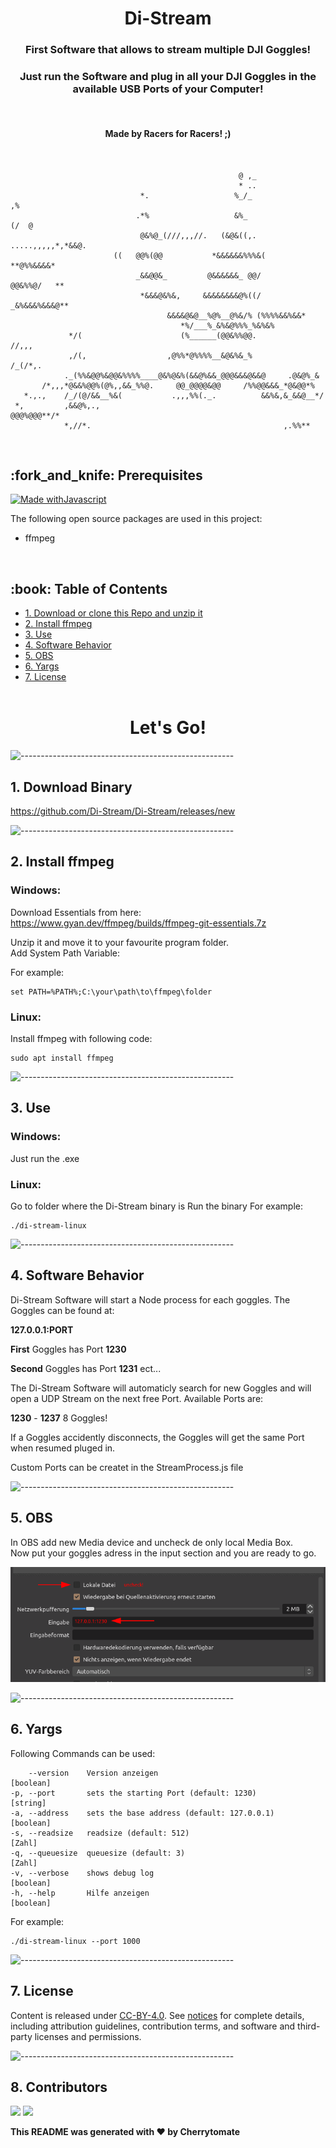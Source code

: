 <h1 align="center"> Di-Stream </h1>
<h3 align="center"> First Software that allows to stream multiple DJI Goggles! </h3>  
<h3 align="center"> Just run the Software and plug in all your DJI Goggles in the available USB Ports of your Computer! </h3> 
</br>
<h4 align="center"> Made by Racers for Racers! ;) </h4> 

</br>

                                                       @ ,_                          
                                                       * ..                          
                                 *.                   %_/_                        ,% 
                                .*%                   &%_                  (/  @     
                                 @&%@_(///,,,//.   (&@&((,.  .....,,,,,*,*&&@.       
                           ((   @@%(@@           *&&&&&&%%%&(          **@%%&&&&*    
                                _&&@@&_         @&&&&&&_ @@/             @@&%%@/   **
                                 *&&&@&%&,     &&&&&&&&@%((/      _&%&&&%&&&@**      
                                       &&&&@&@__%@%__@%&/% (%%%%&&%&&*               
                                          *%/___%_&%&@%%%_%&%&%                      
                 */(                      (%______(@@&%%@@.                //,,,     
                 ,/(,                  ,@%%*@%%%%__&@&%&_%            /_(/*,.        
                ._(%%&@@%&@@&%%%%____@&%@&%(&&@%&&_@@@&&&@&&@     .@&@%_&            
           /*,,,*@&&%@@%(@%,,&&_%%@.     @@_@@@@&@@     /%%@@&&&_*@&@@*%            
       *.,.,    /_/(@/&&__%&(           .,,,%%(._.          &&%&,&_&&@__*/         
     *,         ,&&@%,.,                                        @@@%@@@**/*         
                *,//*.                                           ,.%%**             


</br>


<!-- PREREQUISITES -->
<h2 id="prerequisites"> :fork_and_knife: Prerequisites</h2>

[![Made withJavascript](https://img.shields.io/badge/made%20with%20-Javscript-orange)](https://jupyter.org/try)


The following open source packages are used in this project:
* ffmpeg


</br>

<!-- TABLE OF CONTENTS -->
<h2 id="table-of-contents"> :book: Table of Contents</h2>

- [1. Download or clone this Repo and unzip it](#1-download-or-clone-this-repo-and-unzip-it)
- [2. Install ffmpeg](#2-install-ffmpeg)
- [3. Use](#4-use)
- [4. Software Behavior](#5-software-behavior)
- [5. OBS](#6-obs)
- [6. Yargs](#7-yargs)
- [7. License](#8-license)
  </br>
  </br>
<h1 align="center"> Let's Go!  </h1>

![-----------------------------------------------------](https://raw.githubusercontent.com/andreasbm/readme/master/assets/lines/rainbow.png)


## 1. Download Binary 

https://github.com/Di-Stream/Di-Stream/releases/new



![-----------------------------------------------------](https://raw.githubusercontent.com/andreasbm/readme/master/assets/lines/rainbow.png)

## 2. Install ffmpeg


### Windows:
Download Essentials from here:  
https://www.gyan.dev/ffmpeg/builds/ffmpeg-git-essentials.7z

Unzip it and move it to your favourite program folder.  
Add System Path Variable:

For example:

   ```
   set PATH=%PATH%;C:\your\path\to\ffmpeg\folder
   ```
### Linux:

Install ffmpeg with following code:
   ```
   sudo apt install ffmpeg
   ```


![-----------------------------------------------------](https://raw.githubusercontent.com/andreasbm/readme/master/assets/lines/rainbow.png)
## 3. Use

### Windows:
Just run the .exe

### Linux:
Go to folder where the Di-Stream binary is
Run the binary
For example:
   ```
   ./di-stream-linux
   ```


![-----------------------------------------------------](https://raw.githubusercontent.com/andreasbm/readme/master/assets/lines/rainbow.png)


## 4. Software Behavior
Di-Stream Software will start a Node process for each goggles. The Goggles can be found at:

**127.0.0.1:PORT**

**First** Goggles has Port **1230**

**Second** Goggles has Port **1231** ect...

The Di-Stream Software will automaticly search for new Goggles and will open a UDP Stream on  the next free Port.
Available Ports are:

**1230** - **1237** 8 Goggles!

If a Goggles accidently disconnects, the Goggles will get the same Port when resumed pluged in.

Custom Ports can be createt in the StreamProcess.js file

![-----------------------------------------------------](https://raw.githubusercontent.com/andreasbm/readme/master/assets/lines/rainbow.png)

## 5. OBS

In OBS add new Media device and uncheck de only local Media Box.  
Now put your goggles adress in the input section and you are ready to go.

![](https://github.com/Di-Stream/Di-Stream/blob/main/assets/obs_example.png)






![-----------------------------------------------------](https://raw.githubusercontent.com/andreasbm/readme/master/assets/lines/rainbow.png)

## 6. Yargs

Following Commands can be used:
   ```
       --version    Version anzeigen                                     [boolean]
  -p, --port       sets the starting Port (default: 1230)               [string]
  -a, --address    sets the base address (default: 127.0.0.1)           [boolean]
  -s, --readsize   readsize (default: 512)                              [Zahl]
  -q, --queuesize  queuesize (default: 3)                               [Zahl]
  -v, --verbose    shows debug log                                      [boolean]
  -h, --help       Hilfe anzeigen                                       [boolean]
  
   ```
For example:
   ```
   ./di-stream-linux --port 1000
   ```

![-----------------------------------------------------](https://raw.githubusercontent.com/andreasbm/readme/master/assets/lines/rainbow.png)

## 7. License

Content is released under [CC-BY-4.0](https://creativecommons.org/licenses/by/4.0/). See [notices](notices.md) for complete details, including attribution guidelines, contribution terms, and software and third-party licenses and permissions.

![-----------------------------------------------------](https://raw.githubusercontent.com/andreasbm/readme/master/assets/lines/rainbow.png)


## 8. Contributors


[![](https://github.com/Cherrytomate.png?size=50)](https://github.com/Cherrytomate)
[![](https://github.com/neilschuerch.png?size=50)](https://github.com/neilschuerch)


**This README was generated with ❤️ by Cherrytomate**





















